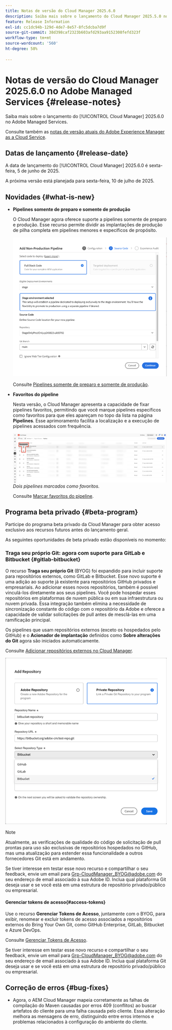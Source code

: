 ```yaml
---
title: Notas de versão do Cloud Manager 2025.6.0
description: Saiba mais sobre o lançamento do Cloud Manager 2025.5.0 no Adobe Managed Services.
feature: Release Information
exl-id: cc1dc94b-129d-4de7-8e57-8fc5dcba7d9f
source-git-commit: 38d398caf2323b603afd293aa9152308fefd323f
workflow-type: tm+mt
source-wordcount: '560'
ht-degree: 58%

---
```


# Notas de versão do Cloud Manager 2025.6.0 no Adobe Managed Services {#release-notes}

<!-- RELEASE WIKI  https://wiki.corp.adobe.com/display/DMSArchitecture/Cloud+Manager+2025.04.0+Release -->

Saiba mais sobre o lançamento do [!UICONTROL Cloud Manager] 2025.6.0 no Adobe Managed Services.

Consulte também as [notas de versão atuais do Adobe Experience Manager as a Cloud Service](https://experienceleague.adobe.com/pt-br/docs/experience-manager-cloud-service/content/release-notes/home).

## Datas de lançamento {#release-date}

A data de lançamento do [!UICONTROL Cloud Manager] 2025.6.0 é sexta-feira, 5 de junho de 2025.

<!-- There are no significant new features or bug fixes in the May Cloud Manager release. -->

A próxima versão está planejada para sexta-feira, 10 de julho de 2025.

<!-- SAVE FOR FUTURE POSSIBLE USE There are no significant new features or bug fixes in the May Cloud Manager release. -->


## Novidades {#what-is-new}

* **Pipelines somente de preparo e somente de produção**

  O Cloud Manager agora oferece suporte a pipelines somente de preparo e produção. Esse recurso permite dividir as implantações de produção de pilha completa em pipelines menores e específicos de propósito. <!-- This feature went into GA from Private beta in the June 5, 2025 CM release -->

  ![Caixa de diálogo Adicionar pipeline de não produção com o botão de opção Código de pilha completa selecionado e ambiente de preparo selecionado](/help/release-notes/assets/add-non-production-pipeline.png)

  Consulte [Pipelines somente de preparo e somente de produção](/help/using/stage-prod-only.md).

* **Favoritos do pipeline**

  Nesta versão, o Cloud Manager apresenta a capacidade de fixar pipelines favoritos, permitindo que você marque pipelines específicos como favoritos para que eles apareçam no topo da lista na página **Pipelines**. Esse aprimoramento facilita a localização e a execução de pipelines acessados com frequência. <!-- CMGR-68293 -->

  ![Pipelines marcados como favoritos](/help/release-notes/assets/pipeline-favorites.png) *Dois pipelines marcados como favoritos.*

  Consulte [Marcar favoritos do pipeline](/help/using/managing-pipelines.md#pipeline-favorites).


## Programa beta privado {#beta-program}

Participe do programa beta privado da Cloud Manager para obter acesso exclusivo aos recursos futuros antes do lançamento geral.

As seguintes oportunidades de beta privado estão disponíveis no momento:


### Traga seu próprio Git: agora com suporte para GitLab e Bitbucket {#gitlab-bitbucket}

O recurso **Traga seu próprio Git** (BYOG) foi expandido para incluir suporte para repositórios externos, como GitLab e Bitbucket. Esse novo suporte é uma adição ao suporte já existente para repositórios GitHub privados e empresariais. Ao adicionar esses novos repositórios, também é possível vinculá-los diretamente aos seus pipelines. Você pode hospedar esses repositórios em plataformas de nuvem pública ou em sua infraestrutura ou nuvem privada. Essa integração também elimina a necessidade de sincronização constante do código com o repositório da Adobe e oferece a capacidade de validar solicitações de pull antes de mesclá-las em uma ramificação principal.

Os pipelines que usam repositórios externos (exceto os hospedados pelo GitHub) e o **Acionador de implantação** definidos como **Sobre alterações do Git** agora são iniciados automaticamente.

Consulte [Adicionar repositórios externos no Cloud Manager](/help/managing-code/external-repositories.md).

![Caixa de diálogo Adicionar repositório](/help/release-notes/assets/repositories-add-release-notes.png)

>[!NOTE]
>
>Atualmente, as verificações de qualidade do código de solicitação de pull prontas para uso são exclusivas de repositórios hospedados no GitHub, mas uma atualização para estender essa funcionalidade a outros fornecedores Git está em andamento.

Se tiver interesse em testar esse novo recurso e compartilhar o seu feedback, envie um email para [Grp-CloudManager_BYOG@adobe.com](mailto:Grp-CloudManager_BYOG@adobe.com) do seu endereço de email associado à sua Adobe ID. Inclua qual plataforma Git deseja usar e se você está em uma estrutura de repositório privado/público ou empresarial.

#### Gerenciar tokens de acesso{#access-tokens}

Use o recurso **Gerenciar Tokens de Acesso**, juntamente com o BYOG, para exibir, renomear e excluir tokens de acesso associados a repositórios externos do Bring Your Own Git, como GitHub Enterprise, GitLab, Bitbucket e Azure DevOps.

Consulte [Gerenciar Tokens de Acesso](/help/managing-code/manage-access-tokens.md).

Se tiver interesse em testar esse novo recurso e compartilhar o seu feedback, envie um email para [Grp-CloudManager_BYOG@adobe.com](mailto:Grp-CloudManager_BYOG@adobe.com) do seu endereço de email associado à sua Adobe ID. Inclua qual plataforma Git deseja usar e se você está em uma estrutura de repositório privado/público ou empresarial.


## Correção de erros {#bug-fixes}

* Agora, o AEM Cloud Manager mapeia corretamente as falhas de compilação do Maven causadas por erros 409 (conflitos) ao buscar artefatos do cliente para uma falha causada pelo cliente. Essa alteração melhora as mensagens de erro, distinguindo entre erros internos e problemas relacionados à configuração do ambiente do cliente. <!-- CMGR-66673 -->

<!--
Known Issues {#known-issues}

* A -->
